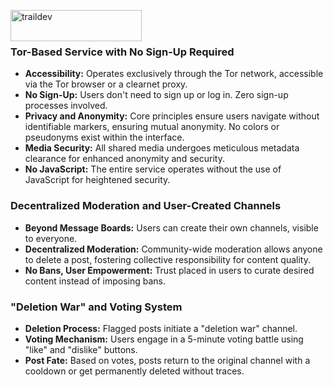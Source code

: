 <p><a href="https://www.buymeacoffee.com/traildev"> <img align="left" src="https://cdn.buymeacoffee.com/buttons/v2/default-yellow.png" height="50" width="210" alt="traildev" /></a></p><br><br>

### Tor-Based Service with No Sign-Up Required

- **Accessibility:** Operates exclusively through the Tor network, accessible via the Tor browser or a clearnet proxy.
- **No Sign-Up:** Users don't need to sign up or log in. Zero sign-up processes involved.
- **Privacy and Anonymity:** Core principles ensure users navigate without identifiable markers, ensuring mutual anonymity. No colors or pseudonyms exist within the interface.
- **Media Security:** All shared media undergoes meticulous metadata clearance for enhanced anonymity and security.
- **No JavaScript:** The entire service operates without the use of JavaScript for heightened security.

### Decentralized Moderation and User-Created Channels

- **Beyond Message Boards:** Users can create their own channels, visible to everyone.
- **Decentralized Moderation:** Community-wide moderation allows anyone to delete a post, fostering collective responsibility for content quality.
- **No Bans, User Empowerment:** Trust placed in users to curate desired content instead of imposing bans.

### "Deletion War" and Voting System

- **Deletion Process:** Flagged posts initiate a "deletion war" channel.
- **Voting Mechanism:** Users engage in a 5-minute voting battle using "like" and "dislike" buttons.
- **Post Fate:** Based on votes, posts return to the original channel with a cooldown or get permanently deleted without traces.
